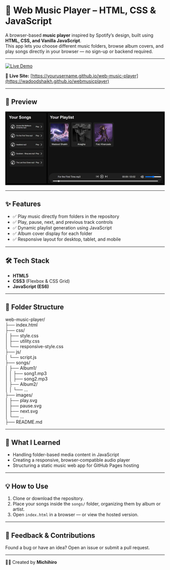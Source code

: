 
# 🎵 Web Music Player – HTML, CSS & JavaScript

A browser-based **music player** inspired by Spotify’s design, built using **HTML, CSS, and Vanilla JavaScript**.  
This app lets you choose different music folders, browse album covers, and play songs directly in your browser — no sign-up or backend required.

---

[![Live Demo](https://img.shields.io/badge/Live%20Demo-1DB954?style=for-the-badge&logo=spotify&logoColor=white)](https://wadoodshaikh.github.io/webmusicplayer/)

🔗 **Live Site:** [https://yourusername.github.io/web-music-player](https://wadoodshaikh.github.io/webmusicplayer)

---

## 📸 Preview

![Music Player Screenshot](images/screenshot.png)

---

## ✨ Features

- ✅ Play music directly from folders in the repository  
- ✅ Play, pause, next, and previous track controls  
- ✅ Dynamic playlist generation using JavaScript  
- ✅ Album cover display for each folder  
- ✅ Responsive layout for desktop, tablet, and mobile  

---

## 🛠️ Tech Stack

- **HTML5**
- **CSS3** (Flexbox & CSS Grid)
- **JavaScript (ES6)**

---

## 📁 Folder Structure

web-music-player/<br>
├── index.html<br>
├── css/<br>
│ ├── style.css<br>
│ ├── utility.css<br>
│ └── responsive-style.css<br>
├── js/<br>
│ └── script.js<br>
├── songs/<br>
│ ├── Album1/<br>
│ │ ├── song1.mp3<br>
│ │ ├── song2.mp3<br>
│ ├── Album2/<br>
│ │ └── ...<br>
├── images/<br>
│ ├── play.svg<br>
│ ├── pause.svg<br>
│ ├── next.svg<br>
│ └── ...<br>
├── README.md<br>



---

## 🧠 What I Learned

- Handling folder-based media content in JavaScript  
- Creating a responsive, browser-compatible audio player  
- Structuring a static music web app for GitHub Pages hosting  

---

## 💡 How to Use

1. Clone or download the repository.
2. Place your songs inside the `songs/` folder, organizing them by album or artist.
3. Open `index.html` in a browser — or view the hosted version.

---

## 📮 Feedback & Contributions

Found a bug or have an idea? Open an issue or submit a pull request.

---

👨‍💻 Created by **Michihiro**
